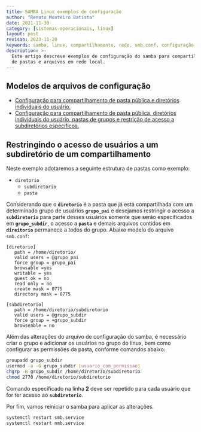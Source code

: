 ```yaml
---
title: SAMBA Linux exemplos de configuração
author: "Renato Monteiro Batista"
date: 2021-11-30
category: [sistemas-operacionais, linux]
layout: post
revisao: 2023-11-20
keywords: samba, linux, compartilhamento, rede, smb.conf, configuração, exemplo, modelo
description: >-
  Este artigo descreve exemplos de configuração do samba para compartilhamento
  de pastas e arquivos em rede local.
---
```


## Modelos de arquivos de configuração

* [Configuração para compartilhamento de pasta pública e diretórios individuais do usuário.](https://github.com/rmbinformatica/bash-scripts/blob/main/config-exemplo/modelo_pasta_publica_e_usuarios-smb.conf)
* [Configuração para compartilhamento de pasta pública, diretórios individuais do usuário, pastas de grupos e restrição de acesso a subdiretórios específicos.](https://github.com/rmbinformatica/bash-scripts/blob/main/config-exemplo/modelo_grupos_e_restricao_subpastas-smb.conf)

## Restringindo o acesso de usuários a um subdiretório de um compartilhamento

Neste exemplo adotaremos a seguinte estrutura de pastas como exemplo:

* `diretorio`
  * `subdiretorio`
  * `pasta`

Considerando que o **`diretorio`** é a pasta que já está compartilhada com um determinado grupo de usuários **`grupo_pai`** e desejamos restringir o acesso a **`subdiretorio`** para parte desses usuários somente que serão especificados em **`grupo_subdir`**, o acesso a **`pasta`** e demais arquivos contidos em **`direitorio`** permanece a todos do grupo. Abaixo modelo do arquivo `smb.conf`:

```
[diretorio]
   path = /home/diretorio/
   valid users = @grupo_pai
   force group = grupo_pai
   browsable =yes
   writable = yes
   guest ok = no
   read only = no
   create mask = 0775
   directory mask = 0775
   
[subdiretorio]
   path = /home/diretorio/subdiretorio
   valid users = @grupo_subdir
   force group = +grupo_subdir
   browseable = no
```

Além das alterações do arquivo de configuração do samba, é necessário criar o grupo e adicionar os usuários no grupo do linux, bem como configurar as permissões da pasta, conforme comandos abaixo:

```bash
groupadd grupo_subdir
usermod -a -G grupo_subdir [usuario_com_permissao]
chgrp -R grupo_subdir /home/diretorio/subdiretorio
chmod 2770 /home/diretorio/subdiretorio
```

Comando especificado na linha **2** deve ser repetido para cada usuário que for ter acesso ao **`subdiretorio`**.

Por fim, vamos reiniciar o samba para aplicar as alterações.

```bash
systemctl restart smb.service
systemctl restart nmb.service
```

